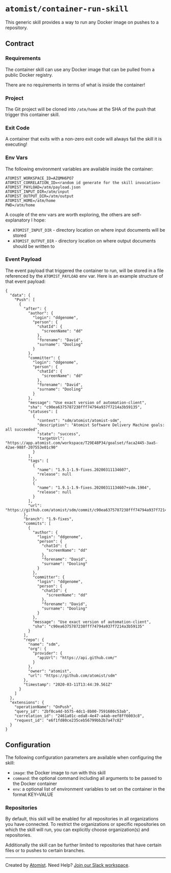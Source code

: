 # `atomist/container-run-skill` 

<!---atomist-skill-readme:start--->

This generic skill provides a way to run any Docker image on pushes to a repository.

## Contract

### Requirements

The container skill can use any Docker image that can be pulled from a public Docker registry.

There are no requirements in terms of what is inside the container!

### Project

The Git project will be cloned into `/atm/home` at the SHA of the push that trigger this container skill.

### Exit Code

A container that exits with a non-zero exit code will always fail the skill it is executing!

### Env Vars

The following environment variables are available inside the container:

    ATOMIST_WORKSPACE_ID=AZQMH6PO7
    ATOMIST_CORRELATION_ID=<random id generate for the skill invocation>
    ATOMIST_PAYLOAD=/atm/payload.json
    ATOMIST_INPUT_DIR=/atm/input
    ATOMIST_OUTPUT_DIR=/atm/output
    ATOMIST_HOME=/atm/home
    PWD=/atm/home

A couple of the env vars are worth exploring, the others are self-explanatory I hope:

- `ATOMIST_INPUT_DIR` - directory location on where input documents will be stored
- `ATOMIST_OUTPUT_DIR` - directory location on where output documents should be written to

### Event Payload

The event payload that triggered the container to run, will be stored in a file referenced by the `ATOMIST_PAYLOAD` 
env var. Here is an example structure of that event payload:

```
{
  "data": {
    "Push": [
      {
        "after": {
          "author": {
            "login": "ddgenome",
            "person": {
              "chatId": {
                "screenName": "dd"
              },
              "forename": "David",
              "surname": "Dooling"
            }
          },
          "committer": {
            "login": "ddgenome",
            "person": {
              "chatId": {
                "screenName": "dd"
              },
              "forename": "David",
              "surname": "Dooling"
            }
          },
          "message": "Use exact version of automation-client",
          "sha": "c90ea6375787238fff74794a937f7214a3b59135",
          "statuses": [
            {
              "context": "sdm/atomist/atomist-sdm",
              "description": "Atomist Software Delivery Machine goals: all succeeded",
              "state": "success",
              "targetUrl": "https://app.atomist.com/workspace/T29E48P34/goalset/faca2445-3aa5-42ae-988f-207553e01c90"
            }
          ],
          "tags": [
            {
              "name": "1.9.1-1.9-fixes.20200311134607",
              "release": null
            },
            {
              "name": "1.9.1-1.9-fixes.20200311134607+sdm.1904",
              "release": null
            }
          ],
          "url": "https://github.com/atomist/sdm/commit/c90ea6375787238fff74794a937f7214a3b59135"
        },
        "branch": "1.9-fixes",
        "commits": [
          {
            "author": {
              "login": "ddgenome",
              "person": {
                "chatId": {
                  "screenName": "dd"
                },
                "forename": "David",
                "surname": "Dooling"
              }
            },
            "committer": {
              "login": "ddgenome",
              "person": {
                "chatId": {
                  "screenName": "dd"
                },
                "forename": "David",
                "surname": "Dooling"
              }
            },
            "message": "Use exact version of automation-client",
            "sha": "c90ea6375787238fff74794a937f7214a3b59135"
          }
        ],
        "repo": {
          "name": "sdm",
          "org": {
            "provider": {
              "apiUrl": "https://api.github.com/"
            }
          },
          "owner": "atomist",
          "url": "https://github.com/atomist/sdm"
        },
        "timestamp": "2020-03-11T13:44:39.561Z"
      }
    ]
  },
  "extensions": {
    "operationName": "OnPush",
    "query_id": "2bf0ca4d-b575-4dc1-8b00-7591680c53ab",
    "correlation_id": "2461a01c-eda8-4e47-a4ab-eef8ff6003c8",
    "request_id": "e6f1fd80ce235ceb56799bb2b7a47c82"
  }
}
```

## Configuration

The following configuration parameters are available when configuring the skill:

- `image`: the Docker image to run with this skill
- `command`: the optional command including all arguments to be passed to the Docker container
- `env`: a optional list of environment variables to set on the container in the format KEY=VALUE

### Repositories

By default, this skill will be enabled for all repositories in all organizations you have connected. 
To restrict the organizations or specific repositories on which the skill will run, you can explicitly 
choose organization(s) and repositories.

Additionally the skill can be further limited to repositories that have certain files or to pushes
to certain branches.  

<!---atomist-skill-readme:end--->

---

Created by [Atomist][atomist].
Need Help?  [Join our Slack workspace][slack].

[atomist]: https://atomist.com/ (Atomist - How Teams Deliver Software)
[slack]: https://join.atomist.com/ (Atomist Community Slack)

